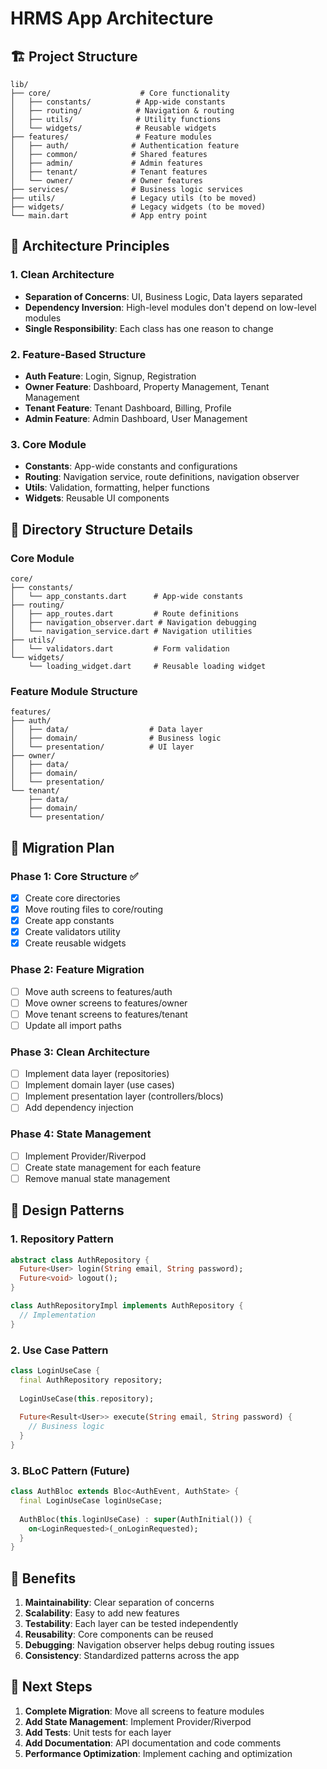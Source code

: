 # HRMS App Architecture

## 🏗️ Project Structure

```
lib/
├── core/                    # Core functionality
│   ├── constants/          # App-wide constants
│   ├── routing/            # Navigation & routing
│   ├── utils/              # Utility functions
│   └── widgets/            # Reusable widgets
├── features/               # Feature modules
│   ├── auth/              # Authentication feature
│   ├── common/            # Shared features
│   ├── admin/             # Admin features
│   ├── tenant/            # Tenant features
│   └── owner/             # Owner features
├── services/              # Business logic services
├── utils/                 # Legacy utils (to be moved)
├── widgets/               # Legacy widgets (to be moved)
└── main.dart              # App entry point
```

## 🎯 Architecture Principles

### 1. Clean Architecture
- **Separation of Concerns**: UI, Business Logic, Data layers separated
- **Dependency Inversion**: High-level modules don't depend on low-level modules
- **Single Responsibility**: Each class has one reason to change

### 2. Feature-Based Structure
- **Auth Feature**: Login, Signup, Registration
- **Owner Feature**: Dashboard, Property Management, Tenant Management
- **Tenant Feature**: Tenant Dashboard, Billing, Profile
- **Admin Feature**: Admin Dashboard, User Management

### 3. Core Module
- **Constants**: App-wide constants and configurations
- **Routing**: Navigation service, route definitions, navigation observer
- **Utils**: Validation, formatting, helper functions
- **Widgets**: Reusable UI components

## 📁 Directory Structure Details

### Core Module
```
core/
├── constants/
│   └── app_constants.dart      # App-wide constants
├── routing/
│   ├── app_routes.dart         # Route definitions
│   ├── navigation_observer.dart # Navigation debugging
│   └── navigation_service.dart # Navigation utilities
├── utils/
│   └── validators.dart         # Form validation
└── widgets/
    └── loading_widget.dart     # Reusable loading widget
```

### Feature Module Structure
```
features/
├── auth/
│   ├── data/                  # Data layer
│   ├── domain/                # Business logic
│   └── presentation/          # UI layer
├── owner/
│   ├── data/
│   ├── domain/
│   └── presentation/
└── tenant/
    ├── data/
    ├── domain/
    └── presentation/
```

## 🔄 Migration Plan

### Phase 1: Core Structure ✅
- [x] Create core directories
- [x] Move routing files to core/routing
- [x] Create app constants
- [x] Create validators utility
- [x] Create reusable widgets

### Phase 2: Feature Migration
- [ ] Move auth screens to features/auth
- [ ] Move owner screens to features/owner
- [ ] Move tenant screens to features/tenant
- [ ] Update all import paths

### Phase 3: Clean Architecture
- [ ] Implement data layer (repositories)
- [ ] Implement domain layer (use cases)
- [ ] Implement presentation layer (controllers/blocs)
- [ ] Add dependency injection

### Phase 4: State Management
- [ ] Implement Provider/Riverpod
- [ ] Create state management for each feature
- [ ] Remove manual state management

## 🎨 Design Patterns

### 1. Repository Pattern
```dart
abstract class AuthRepository {
  Future<User> login(String email, String password);
  Future<void> logout();
}

class AuthRepositoryImpl implements AuthRepository {
  // Implementation
}
```

### 2. Use Case Pattern
```dart
class LoginUseCase {
  final AuthRepository repository;
  
  LoginUseCase(this.repository);
  
  Future<Result<User>> execute(String email, String password) {
    // Business logic
  }
}
```

### 3. BLoC Pattern (Future)
```dart
class AuthBloc extends Bloc<AuthEvent, AuthState> {
  final LoginUseCase loginUseCase;
  
  AuthBloc(this.loginUseCase) : super(AuthInitial()) {
    on<LoginRequested>(_onLoginRequested);
  }
}
```

## 🚀 Benefits

1. **Maintainability**: Clear separation of concerns
2. **Scalability**: Easy to add new features
3. **Testability**: Each layer can be tested independently
4. **Reusability**: Core components can be reused
5. **Debugging**: Navigation observer helps debug routing issues
6. **Consistency**: Standardized patterns across the app

## 📝 Next Steps

1. **Complete Migration**: Move all screens to feature modules
2. **Add State Management**: Implement Provider/Riverpod
3. **Add Tests**: Unit tests for each layer
4. **Add Documentation**: API documentation and code comments
5. **Performance Optimization**: Implement caching and optimization 